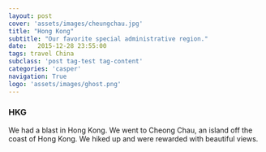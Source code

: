 ```yaml
---
layout: post
cover: 'assets/images/cheungchau.jpg'
title: "Hong Kong"
subtitle: "Our favorite special administrative region."
date:   2015-12-28 23:55:00
tags: travel China 
subclass: 'post tag-test tag-content'
categories: 'casper'
navigation: True
logo: 'assets/images/ghost.png'
---
```


### HKG

We had a blast in Hong Kong.  We went to Cheong Chau, an island off the coast of Hong Kong.  We hiked up and were rewarded with beautiful views.